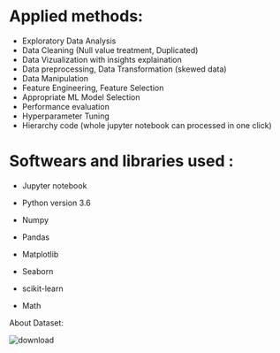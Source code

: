 
# Applied methods:
- Exploratory Data Analysis
- Data Cleaning (Null value treatment, Duplicated)
- Data Vizualization with insights explaination
- Data preprocessing, Data Transformation (skewed data)
- Data Manipulation
- Feature Engineering, Feature Selection
- Appropriate ML Model Selection
- Performance evaluation
- Hyperparameter Tuning
- Hierarchy code (whole jupyter notebook can processed in one click)


# Softwears and libraries used :
- Jupyter notebook
- Python version 3.6

- Numpy
- Pandas
- Matplotlib
- Seaborn
- scikit-learn
- Math

About Dataset:

![download](https://github.com/MrMRaut/1151-drug-stores-sales-Data-Regression-/assets/121652990/bad7009d-9631-4c32-a5f3-fde70495f147)
